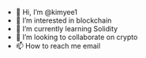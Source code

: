 - 👋 Hi, I’m @kimyee1
- 👀 I’m interested in blockchain
- 🌱 I’m currently learning Solidity
- 💞️ I’m looking to collaborate on crypto
- 📫 How to reach me email

<!---
kimyee1/kimyee1 is a ✨ special ✨ repository because its `README.md` (this file) appears on your GitHub profile.
You can click the Preview link to take a look at your changes.
--->
